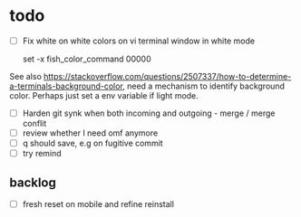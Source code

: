 # todo

- [ ] Fix white on white colors on vi terminal window in white mode

    set -x fish_color_command 00000

See also
<https://stackoverflow.com/questions/2507337/how-to-determine-a-terminals-background-color>,
need a mechanism to identify background color. Perhaps just set a env variable
if light mode.

- [ ] Harden git synk when both incoming and outgoing - merge / merge conflit
- [ ] review whether I need omf anymore
- [ ] q should save, e.g on fugitive commit
- [ ] try remind

## backlog

- [ ] fresh reset on mobile and refine reinstall
